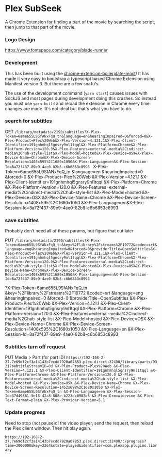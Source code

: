 # Plex SubSeek

A Chrome Extension for finding a part of the movie by searching the script, then jump to that part of the movie.

### Logo Design

https://www.fontspace.com/category/blade-runner

### Development

This has been built using the [chrome-extension-boilerplate-react](https://github.com/lxieyang/chrome-extension-boilerplate-react)! It has made it very easy to bootstrap a typescript based Chrome Extension using Manifest version 3. But there are a few snafu's.

The use of the development command (`yarn start`) causes issues with SockJS and most pages during development doing this crashes. So instead you must use `yarn build` and reload the extension in Chrome every time changes are made. It's not ideal but that's what you have to do.

### search for subtitles

GET
`/library/metadata/2190/subtitles?X-Plex-Token=6ame655L9SfANxFqQ_tn&language=en&hearingImpaired=0&forced=0&X-Plex-Product=Plex%20Web&X-Plex-Version=4.121.1&X-Plex-Client-Identifier=191gnhmhql5gnsry9nl1tqql&X-Plex-Platform=Chrome&X-Plex-Platform-Version=120.0&X-Plex-Features=external-media%2Cindirect-media%2Chub-style-list&X-Plex-Model=hosted&X-Plex-Device=OSX&X-Plex-Device-Name=Chrome&X-Plex-Device-Screen-Resolution=1408x595%2C1680x1050&X-Plex-Language=en&X-Plex-Session-Id=8a72f437-89e9-4ae0-82b8-c6b6853c8993
`
X-Plex-Token=6ame655L9SfANxFqQ_tn
&language=en
&hearingImpaired=0
&forced=0
&X-Plex-Product=Plex%20Web
&X-Plex-Version=4.121.1
&X-Plex-Client-Identifier=191gnhmhql5gnsry9nl1tqql
&X-Plex-Platform=Chrome
&X-Plex-Platform-Version=120.0
&X-Plex-Features=external-media%2Cindirect-media%2Chub-style-list
&X-Plex-Model=hosted
&X-Plex-Device=OSX
&X-Plex-Device-Name=Chrome
&X-Plex-Device-Screen-Resolution=1408x595%2C1680x1050
&X-Plex-Language=en&X-Plex-Session-Id=8a72f437-89e9-4ae0-82b8-c6b6853c8993

### save subtitles

Probably don't need all of these params, but figure that out later

PUT
`/library/metadata/2190/subtitles?X-Plex-Token=6ame655L9SfANxFqQ_tn&key=%2Flibrary%2Fstreams%2F19772&codec=srt&language=eng&hearingImpaired=0&forced=0&providerTitle=OpenSubtitles&X-Plex-Product=Plex%20Web&X-Plex-Version=4.121.1&X-Plex-Client-Identifier=191gnhmhql5gnsry9nl1tqql&X-Plex-Platform=Chrome&X-Plex-Platform-Version=120.0&X-Plex-Features=external-media%2Cindirect-media%2Chub-style-list&X-Plex-Model=hosted&X-Plex-Device=OSX&X-Plex-Device-Name=Chrome&X-Plex-Device-Screen-Resolution=1408x595%2C1680x1050&X-Plex-Language=en&X-Plex-Session-Id=8a72f437-89e9-4ae0-82b8-c6b6853c8993
`

?X-Plex-Token=6ame655L9SfANxFqQ_tn
&key=%2Flibrary%2Fstreams%2F19772
&codec=srt
&language=eng
&hearingImpaired=0
&forced=0
&providerTitle=OpenSubtitles
&X-Plex-Product=Plex%20Web
&X-Plex-Version=4.121.1
&X-Plex-Client-Identifier=191gnhmhql5gnsry9nl1tqql
&X-Plex-Platform=Chrome
&X-Plex-Platform-Version=120.0
&X-Plex-Features=external-media%2Cindirect-media%2Chub-style-list
&X-Plex-Model=hosted
&X-Plex-Device=OSX
&X-Plex-Device-Name=Chrome
&X-Plex-Device-Screen-Resolution=1408x595%2C1680x1050
&X-Plex-Language=en
&X-Plex-Session-Id=8a72f437-89e9-4ae0-82b8-c6b6853c8993

### Subtitles turn off request

PUT
Media > Part (for part ID)
`https://192-168-2-27.7e69df2cf3a14143b7ecdd7920a07853.plex.direct:32400/library/parts/9321?subtitleStreamID=0d
&X-Plex-Product=Plex%20Web
&X-Plex-Version=4.121.1
&X-Plex-Client-Identifier=191gnhmhql5gnsry9nl1tqql
&X-Plex-Platform=Chrome
&X-Plex-Platform-Version=120.0
&X-Plex-Features=external-media%2Cindirect-media%2Chub-style-list
&X-Plex-Model=hosted
&X-Plex-Device=OSX
&X-Plex-Device-Name=Chrome
&X-Plex-Device-Screen-Resolution=1452x698%2C1680x1050
&X-Plex-Token=6ame655L9SfANxFqQ_tn
&X-Plex-Language=en
&X-Plex-Session-Id=37d49861-5e18-42a8-808e-b223dc0902e5
&X-Plex-Drm=widevine
&X-Plex-Text-Format=plain
&X-Plex-Provider-Version=5.1`

### Update progress

Need to stop (not pause)d! the video player, send the request, then reload the Plex client window. Then hit play again.

`https://192-168-2-27.7e69df2cf3a14143b7ecdd7920a07853.plex.direct:32400/:/progress?time=3000000&key=2264&state=played&identifier=com.plexapp.plugins.library`
